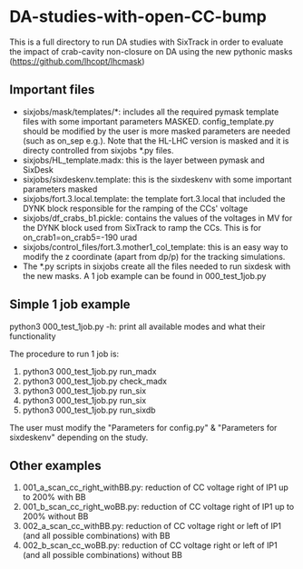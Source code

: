 # DA-studies-with-open-CC-bump

This is a full directory to run DA studies with SixTrack in order to evaluate the impact of crab-cavity non-closure on DA using the new pythonic masks (https://github.com/lhcopt/lhcmask)

## Important files

- sixjobs/mask/templates/*: includes all the required pymask template files with some important parameters MASKED. config_template.py should be modified by the user is more masked parameters are needed (such as on_sep e.g.). Note that the HL-LHC version is masked and it is directy controlled from sixjobs *.py files. 
- sixjobs/HL_template.madx: this is the layer between pymask and SixDesk
- sixjobs/sixdeskenv.template: this is the sixdeskenv with some important parameters masked
- sixjobs/fort.3.local.template: the template fort.3.local that included the DYNK block responsible for the ramping of the CCs' voltage
- sixjobs/df_crabs_b1.pickle: contains the values of the voltages in MV for the DYNK block used from SixTrack to ramp the CCs. This is for on_crab1=on_crab5=-190 urad
- sixjobs/control_files/fort.3.mother1_col_template: this is an easy way to modify the z coordinate (apart from dp/p) for the tracking simulations.
- The *.py scripts in sixjobs create all the files needed to run sixdesk with the new masks. A 1 job example can be found in 000_test_1job.py

## Simple 1 job example
python3 000_test_1job.py -h: print all available modes and what their functionality

The procedure to run 1 job is:
1. python3 000_test_1job.py run_madx
2. python3 000_test_1job.py check_madx
3. python3 000_test_1job.py run_six
4. python3 000_test_1job.py run_six
5. python3 000_test_1job.py run_sixdb

The user must modify the "Parameters for config.py" & "Parameters for sixdeskenv" depending on the study. 

## Other examples
1. 001_a_scan_cc_right_withBB.py: reduction of CC voltage right of IP1 up to 200% with BB
2. 001_b_scan_cc_right_woBB.py: reduction of CC voltage right of IP1 up to 200% without BB
3. 002_a_scan_cc_withBB.py: reduction of CC voltage right or left of IP1 (and all possible combinations) with BB
4. 002_b_scan_cc_woBB.py: reduction of CC voltage right or left of IP1 (and all possible combinations) without BB
